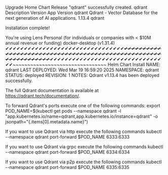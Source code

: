 Upgrade
Home
Chart Release "qdrant" successfully created.
qdrant
Description
Version
App Version
qdrant
Qdrant - Vector Database for the next generation of AI applications.
1.13.4
qdrant

Installation complete!

You're using Lens Personal (for individuals or companies with < $10M annual revenue or funding)
docker-desktop (v1.31.4)
✔✔✔✔✔✔✔✔✔✔✔✔✔✔✔✔✔✔✔✔✔✔✔✔✔✔✔✔✔✔✔✔~~~~~~~~~~~~~~~~~~~~~~~~~~~~~~~~✔✔✔✔✔✔✔✔✔✔✔✔✔✔✔✔✔✔✔✔✔✔✔✔✔✔✔✔✔✔✔✔✔✔✔✔✔✔✔✔✔✔✔✔✔✔✔✔✔✔✔✔✔✔✔✔✔✔✔✔✔✔✔✔~~~~~~~~~~~~~~~~~~~~~~~~~~~~~~~~✔✔✔✔✔✔✔✔✔✔✔✔✔✔✔✔✔✔✔✔✔✔✔✔✔✔✔✔✔✔✔✔~~~~~~~~~~~~~~~~~~~~~~~~~~~~~~~~
Helm Chart Install
NAME: qdrant
LAST DEPLOYED: Wed Mar 19 16:59:20 2025
NAMESPACE: qdrant
STATUS: deployed
REVISION: 1
NOTES:
Qdrant v1.13.4 has been deployed successfully.

The full Qdrant documentation is available at https://qdrant.tech/documentation/.

To forward Qdrant's ports execute one of the following commands:
  export POD_NAME=$(kubectl get pods --namespace qdrant -l "app.kubernetes.io/name=qdrant,app.kubernetes.io/instance=qdrant" -o jsonpath="{.items[0].metadata.name}")

If you want to use Qdrant via http execute the following commands
  kubectl --namespace qdrant port-forward $POD_NAME 6333:6333

If you want to use Qdrant via grpc execute the following commands
  kubectl --namespace qdrant port-forward $POD_NAME 6334:6334

If you want to use Qdrant via p2p execute the following commands
  kubectl --namespace qdrant port-forward $POD_NAME 6335:6335
